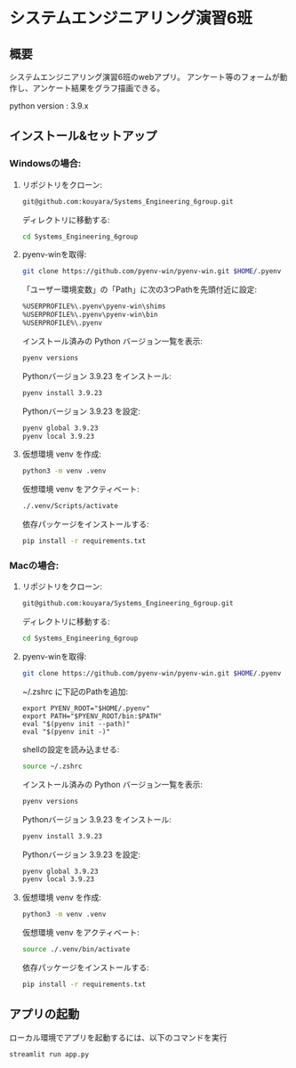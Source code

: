 # システムエンジニアリング演習6班

## 概要
システムエンジニアリング演習6班のwebアプリ。
アンケート等のフォームが動作し、アンケート結果をグラフ描画できる。

python version : 3.9.x

## インストール&セットアップ
### Windowsの場合:
1. リポジトリをクローン:
   ```bash
   git@github.com:kouyara/Systems_Engineering_6group.git
   ```
   ディレクトリに移動する:
   ```bash
   cd Systems_Engineering_6group
   ```
2. pyenv-winを取得:
   ```bash
   git clone https://github.com/pyenv-win/pyenv-win.git $HOME/.pyenv
   ```
   「ユーザー環境変数」の「Path」に次の3つPathを先頭付近に設定:
   ```bash
   %USERPROFILE%\.pyenv\pyenv-win\shims
   %USERPROFILE%\.pyenv\pyenv-win\bin
   %USERPROFILE%\.pyenv
   ```
   インストール済みの Python バージョン一覧を表示:
   ```bash
   pyenv versions
   ```
   Pythonバージョン 3.9.23 をインストール:
   ```bash
   pyenv install 3.9.23
   ```
   Pythonバージョン 3.9.23 を設定:
   ```bash
   pyenv global 3.9.23
   pyenv local 3.9.23
   ```
3. 仮想環境 venv を作成:
   ```bash
   python3 -m venv .venv
   ```
   仮想環境 venv をアクティベート:
   ```bash
   ./.venv/Scripts/activate
   ```
   依存パッケージをインストールする:
   ```bash
   pip install -r requirements.txt
   ```
### Macの場合:
1. リポジトリをクローン:
   ```bash
   git@github.com:kouyara/Systems_Engineering_6group.git
   ```
   ディレクトリに移動する:
   ```bash
   cd Systems_Engineering_6group
   ```
2. pyenv-winを取得:
   ```bash
   git clone https://github.com/pyenv-win/pyenv-win.git $HOME/.pyenv
   ```
   ~/.zshrc に下記のPathを追加:
   ```
   export PYENV_ROOT="$HOME/.pyenv"
   export PATH="$PYENV_ROOT/bin:$PATH"
   eval "$(pyenv init --path)"
   eval "$(pyenv init -)"
   ```
   shellの設定を読み込ませる:
   ```bash
   source ~/.zshrc
   ```
   インストール済みの Python バージョン一覧を表示:
   ```bash
   pyenv versions
   ```
   Pythonバージョン 3.9.23 をインストール:
   ```bash
   pyenv install 3.9.23
   ```
   Pythonバージョン 3.9.23 を設定:
   ```bash
   pyenv global 3.9.23
   pyenv local 3.9.23
   ```
3. 仮想環境 venv を作成:
   ```bash
   python3 -m venv .venv
   ```
   仮想環境 venv をアクティベート:
   ```bash
   source ./.venv/bin/activate
   ```
   依存パッケージをインストールする:
   ```bash
   pip install -r requirements.txt
   ```

## アプリの起動
ローカル環境でアプリを起動するには、以下のコマンドを実行
```bash
streamlit run app.py
```